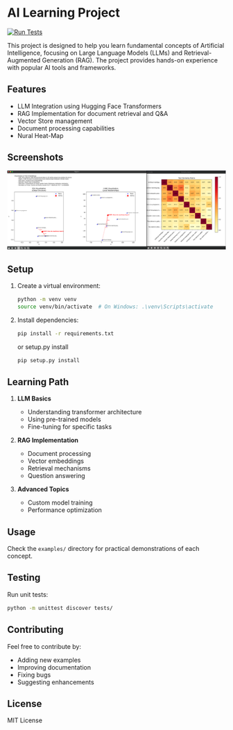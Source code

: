 # AI Learning Project

[![Run Tests](https://github.com/AlbertoBarrago/AI_Learning/actions/workflows/run-tests.yml/badge.svg)](https://github.com/AlbertoBarrago/AI_Learning/actions/workflows/run-tests.yml)

This project is designed to help you learn fundamental concepts of Artificial Intelligence,
focusing on Large Language Models (LLMs) and Retrieval-Augmented Generation (RAG).
The project provides hands-on experience with popular AI tools and frameworks.

## Features

- LLM Integration using Hugging Face Transformers
- RAG Implementation for document retrieval and Q&A
- Vector Store management
- Document processing capabilities
- Nural Heat-Map 

## Screenshots
![img.png](img.png)

## Setup

1. Create a virtual environment:
   ```bash
   python -m venv venv
   source venv/bin/activate  # On Windows: .\venv\Scripts\activate
   ```

2. Install dependencies:
   ```bash
   pip install -r requirements.txt
   ```
   or setup.py install

   ```bash
   pip setup.py install
   ```

## Learning Path

1. **LLM Basics**
   - Understanding transformer architecture
   - Using pre-trained models
   - Fine-tuning for specific tasks

2. **RAG Implementation**
   - Document processing
   - Vector embeddings
   - Retrieval mechanisms
   - Question answering

3. **Advanced Topics**
   - Custom model training
   - Performance optimization

## Usage

Check the `examples/` directory for practical demonstrations of each concept.

## Testing

Run unit tests:
```bash
python -m unittest discover tests/
```

## Contributing

Feel free to contribute by:
- Adding new examples
- Improving documentation
- Fixing bugs
- Suggesting enhancements

## License

MIT License